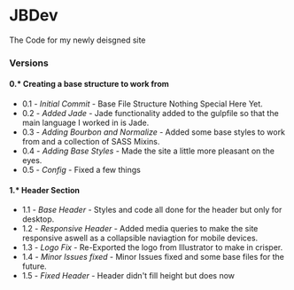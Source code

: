 # JBDev
The Code for my newly deisgned site
### Versions
#### 0.* Creating a base structure to work from
  * 0.1 - *Initial Commit* - Base File Structure Nothing Special Here Yet.
  * 0.2 - *Added Jade* - Jade functionality added to the gulpfile so that the main language I worked in is Jade.
  * 0.3 - *Adding Bourbon and Normalize* - Added some base styles to work from and a collection of SASS Mixins.
  * 0.4 - *Adding Base Styles* - Made the site a little more pleasant on the eyes.
  * 0.5 - *Config* - Fixed a few things
  
#### 1.* Header Section
  * 1.1 - *Base Header* - Styles and code all done for the header but only for desktop.
  * 1.2 - *Responsive Header* - Added media queries to make the site responsive aswell as a collapsible naviagtion for mobile devices.
  * 1.3 - *Logo Fix* - Re-Exported the logo from Illustrator to make in crisper.
  * 1.4 - *Minor Issues fixed* - Minor Issues fixed and some base files for the future.
  * 1.5 - *Fixed Header* - Header didn't fill height but does now
